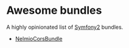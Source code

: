 # Awesome bundles

A highly opinionated list of [Symfony2](http://symfony.com/) bundles.

* [NelmioCorsBundle](https://github.com/nelmio/NelmioCorsBundle)
